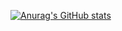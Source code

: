 [![Anurag's GitHub stats](https://github-readme-stats.vercel.app/api?username=Rainlv)](https://github.com/Rainlv)
